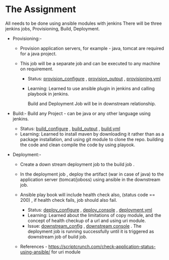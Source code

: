 # The Assignment

All needs to be done using ansible modules with jenkins There will be three jenkins jobs, Provisioning, Build, Deployment.

- Provisioning:-

   - Provision application servers, for example - java, tomcat are required for a java project.
     
   - This job will be a separate job and can be executed to any machine on requirement.
       - Status: [provision_configure](https://github.com/sudiptninja/Assignments-Ansible/blob/master/Media/provision_configure.png) , [provision_output](https://github.com/sudiptninja/Assignments-Ansible/blob/master/Media/provision_output.png) , [provisioning.yml](https://github.com/sudiptninja/Assignments-Ansible/blob/master/Playbooks/Provisioning.yml)
       - Learning: Learned to use ansible plugin in jenkins and calling playbook in jenkins.
       

            Build and Deployment Job will be in downstream relationship.

- Build:-  Build any Project - can be java or any other language using jenkins.
  - Status: [build_configure](https://github.com/sudiptninja/Assignments-Ansible/blob/master/Media/build_configure.png) , [build_output](https://github.com/sudiptninja/Assignments-Ansible/blob/master/Media/build_output.png) , [build.yml](https://github.com/sudiptninja/Assignments-Ansible/blob/master/Playbooks/build.yml)
  - Learning: Learned to install maven by downloading it rather than as a package installation, and using git module to clone the repo. building the code and clean compile the code by using playook.

- Deployment:-

    - Create a down stream deployment job to the build job .
    - In the deployment job , deploy the artifact (war in case of java) to the application server (tomcat/joboss) using ansible in the downstream job.
    - Ansible play book will include health check also, (status code == 200) , if health check fails, job should also fail.
      - Status: [deploy_configure](https://github.com/sudiptninja/Assignments-Ansible/blob/master/Media/deploy_configure.png) , [deploy_console](https://github.com/sudiptninja/Assignments-Ansible/blob/master/Media/deploy_console.png) , [deployment.yml](https://github.com/sudiptninja/Assignments-Ansible/blob/master/Playbooks/deployment.yml)
      -  Learning: Learned about the limitations of copy module, and the concept of health checkup of a url and using uri module.
      - Issue: [downstream_config](https://github.com/sudiptninja/Assignments-Ansible/blob/master/Media/deploy_error2.png) , [downstream console](https://github.com/sudiptninja/Assignments-Ansible/blob/master/Media/deploy_error1.png) . The deployment job is running successfully until it is triggered as downstream job of build job.
     
     
     
     - References - https://scriptcrunch.com/check-application-status-using-ansible/   for uri module
